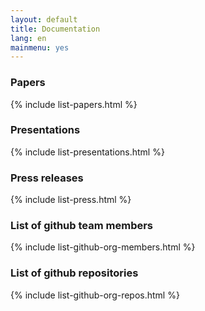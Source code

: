 ```yaml
---
layout: default
title: Documentation
lang: en
mainmenu: yes
---
```


### Papers
{% include list-papers.html %}

### Presentations
{% include list-presentations.html %}

### Press releases
{% include list-press.html %}

### List of github team members
{% include list-github-org-members.html %}

### List of github repositories
{% include list-github-org-repos.html %}
